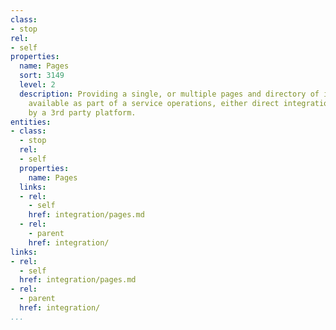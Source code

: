 ```yaml
---
class:
- stop
rel:
- self
properties:
  name: Pages
  sort: 3149
  level: 2
  description: Providing a single, or multiple pages and directory of integrations
    available as part of a service operations, either direct integrations or enabled
    by a 3rd party platform.
entities:
- class:
  - stop
  rel:
  - self
  properties:
    name: Pages
  links:
  - rel:
    - self
    href: integration/pages.md
  - rel:
    - parent
    href: integration/
links:
- rel:
  - self
  href: integration/pages.md
- rel:
  - parent
  href: integration/
...
```

